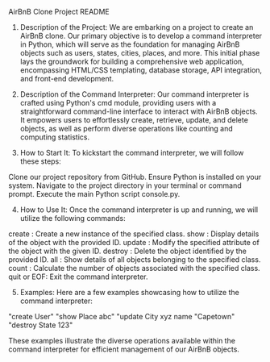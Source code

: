 AirBnB Clone Project README
1) Description of the Project:
We are embarking on a project to create an AirBnB clone. Our primary objective is to develop a command interpreter in Python, which will serve as the foundation for managing AirBnB objects such as users, states, cities, places, and more. This initial phase lays the groundwork for building a comprehensive web application, encompassing HTML/CSS templating, database storage, API integration, and front-end development.

2) Description of the Command Interpreter:
Our command interpreter is crafted using Python's cmd module, providing users with a straightforward command-line interface to interact with AirBnB objects. It empowers users to effortlessly create, retrieve, update, and delete objects, as well as perform diverse operations like counting and computing statistics.

3) How to Start It:
To kickstart the command interpreter, we will follow these steps:

Clone our project repository from GitHub.
Ensure Python is installed on your system.
Navigate to the project directory in your terminal or command prompt.
Execute the main Python script console.py.

4) How to Use It:
Once the command interpreter is up and running, we will utilize the following commands:

create <classname>: Create a new instance of the specified class.
show <classname> <id>: Display details of the object with the provided ID.
update <classname> <id> <attribute> <value>: Modify the specified attribute of the object with the given ID.
destroy <classname> <id>: Delete the object identified by the provided ID.
all <classname>: Show details of all objects belonging to the specified class.
count <classname>: Calculate the number of objects associated with the specified class.
quit or EOF: Exit the command interpreter.

5) Examples:
Here are a few examples showcasing how to utilize the command interpreter:

"create User"
 "show Place abc"
"update City xyz name "Capetown"
"destroy State 123"

These examples illustrate the diverse operations available within the command interpreter for efficient management of our AirBnB objects.
